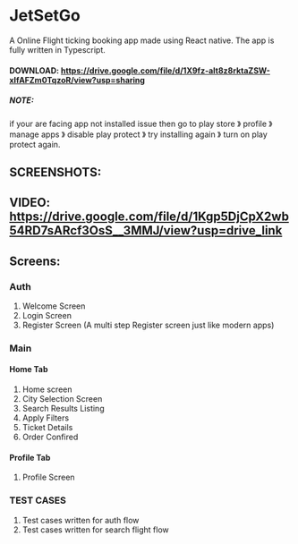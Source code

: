 
# JetSetGo

A Online Flight ticking booking app made using React native. The app is fully written in Typescript. 

#### DOWNLOAD: https://drive.google.com/file/d/1X9fz-alt8z8rktaZSW-xIfAFZm0TqzoR/view?usp=sharing

##### NOTE:
if your are facing app not installed issue then go to play store 》 profile 》 manage apps 》 disable play protect 》 try installing again 》 turn on play protect again.

## SCREENSHOTS:  

## VIDEO: https://drive.google.com/file/d/1Kgp5DjCpX2wb54RD7sARcf3OsS__3MMJ/view?usp=drive_link

## Screens:
### Auth
1. Welcome Screen
2. Login Screen
3. Register Screen  (A multi step Register screen just like modern apps)

### Main
#### Home Tab
1. Home screen 
2. City Selection Screen
3. Search Results Listing
4. Apply Filters
5. Ticket Details
6. Order Confired

#### Profile Tab
1. Profile Screen 


### TEST CASES
1. Test cases written for auth flow
2. Test cases written for search flight flow
